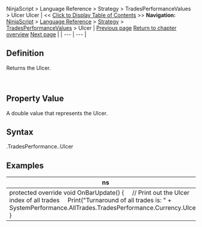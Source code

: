 ﻿
NinjaScript > Language Reference > Strategy > TradesPerformanceValues > Ulcer
Ulcer
| << [Click to Display Table of Contents](ulcer.md) >> **Navigation:**     [NinjaScript](ninjascript-1.md) > [Language Reference](language_reference_wip-1.md) > [Strategy](strategy-1.md) > [TradesPerformanceValues](tradesperformancevalues-1.md) > Ulcer | [Previous page](turnaround-1.md) [Return to chapter overview](tradesperformancevalues-1.md) [Next page](waitforococlosingbracket-1.md) |
| --- | --- |
## Definition
Returns the Ulcer.  

 
## Property Value
A double value that represents the Ulcer.
 
## Syntax
<TradeCollection>.TradesPerformance.<TradesPerformanceValues>.Ulcer

## Examples
| ns |
| --- |
| protected override void OnBarUpdate() {      // Print out the Ulcer index of all trades      Print("Turnaround of all trades is: " + SystemPerformance.AllTrades.TradesPerformance.Currency.Ulcer); } |
